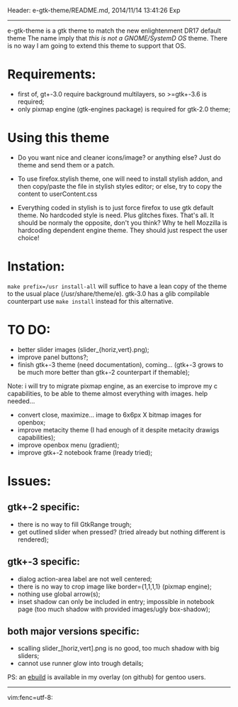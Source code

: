 Header: e-gtk-theme/README.md, 2014/11/14 13:41:26 Exp

---

e-gtk-theme is a gtk theme to match the new enlightenment DR17 default theme
The name imply that *this is not a GNOME/SystemD OS* theme. There is no way
I am going to extend this theme to support that OS.

# Requirements:

* first of, gt+-3.0 require background multilayers, so >=gtk+-3.6 is required;
* only pixmap engine (gtk-engines package) is required for gtk-2.0 theme;

# Using this theme

* Do you want nice and cleaner icons/image? or anything else?
Just do theme and send them or a patch.

* To use firefox.stylish theme, one will need to install stylish addon, and
then copy/paste the file in stylish styles editor; or else, try to copy
the content to userContent.css
* Everything coded in stylish is to just force firefox to use gtk default
theme. No hardcoded style is need. Plus glitches fixes. That's all. It should
be normaly the opposite, don't you think? Why te hell Mozzilla is hardcoding
dependent engine theme. They should just respect the user choice!

# Instation:

`make prefix=/usr install-all` will suffice to have a lean copy of the theme to
the usual place (/usr/share/theme/e). gtk-3.0 has a glib compilable counterpart
use `make install` instead for this alternative.

# TO DO:

* better slider images (slider_{horiz,vert}.png);
* improve panel buttons?;
* finish gtk+-3 theme (need documentation), coming... (gtk+-3 grows to be much more
better than gtk+-2 counterpart if themable);

Note: i will try to migrate pixmap engine, as an exercise to improve my c capabilities,
to be able to theme almost everything with images. help needed...

* convert close, maximize... image to 6x6px X bitmap images for openbox;
* improve metacity theme (I had enough of it despite metacity drawigs capabilities);
* improve openbox menu (gradient);
* improve gtk+-2 notebook frame (lready tried);

# Issues:

## gtk+-2 specific:

* there is no way to fill GtkRange trough;
* get outlined slider when pressed? (tried already but nothing different is rendered);

## gtk+-3 specific:

* dialog action-area label are not well centered;
* there is no way to crop image like border={1,1,1,1} (pixmap engine);
* nothing use global arrow(s);
* inset shadow can only be included in entry; impossible in notebook
  page (too much shadow with provided images/ugly box-shadow);

## both major versions specific:

* scalling slider_[horiz,vert].png is no good, too much shadow with big sliders;
* cannot use runner glow into trough details;

PS: an [ebuild][1] is available in my overlay (on github) for gentoo users.

---

[1]: https://github.com/tokiclover/bar-overlay

vim:fenc=utf-8:
